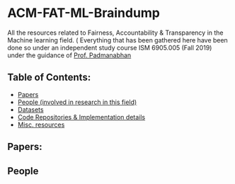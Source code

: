 # ACM-FAT-ML-Braindump

All the resources related to Fairness, Accountability &amp; Transparency in the Machine learning field. ( Everything that has been gathered here have been done so under an independent study course ISM 6905.005 (Fall 2019) under the guidance of [Prof. Padmanabhan](https://www.usf.edu/business/contacts/padmanabhan-balaji.aspx)

## Table of Contents:
- [Papers]()
- [People (involved in research in this field)]()
- [Datasets]()
- [Code Repositories & Implementation details]()
- [Misc. resources]()

## Papers:


## People 

